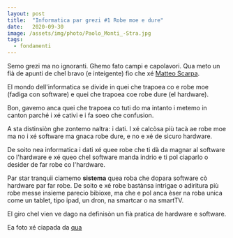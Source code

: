 ```yaml
---
layout: post
title:  "Informatica par grezi #1 Robe moe e dure"
date:   2020-09-30
image: /assets/img/photo/Paolo_Monti_-Stra.jpg
tags:
  - fondamenti
---
```


Semo grezi ma no ignoranti. Ghemo fato campi e capolavori. Qua meto un fià de apunti de chel bravo (e inteigente) fio che xé [Matteo Scarpa](https://fundor333.com/).

El mondo dell'informatica se divide in quei che trapoea co e robe moe (fadiga con software) e quei che trapoea coe robe dure (el hardware).

Bon, gavemo anca quei che trapoea co tuti do ma intanto i metemo in canton parché i xé cativi e i fa soeo che confusion.

A sta distinsiòn ghe zontemo naltra: i dati. I xé calcòsa più tacà ae robe moe ma no i xé software ma gnaca robe dure, e no e xé de sicuro hardware.

De soito nea informatica i dati xé quee robe che ti dà da magnar al software co l'hardware e xé queo chel software manda indrio e ti pol ciaparlo o desider de far robe co l'hardware.

Par star tranquii ciamemo **sistema** quea roba che dopara software cò hardware par far robe. De soito e xé robe bastànsa intrigae o adiritura più robe messe insieme parecio bibioxe, ma che e pol anca èser na roba unica come un tablet, tipo ipad, un dron, na smartcar o na smartTV.

El giro chel vien ve dago na definisòn un fià pratica de hardware e software.

Ea foto xé ciapada da [qua](https://commons.wikimedia.org/wiki/File:Paolo_Monti_-_Serie_fotografica_-_BEIC_6342916.jpg)
